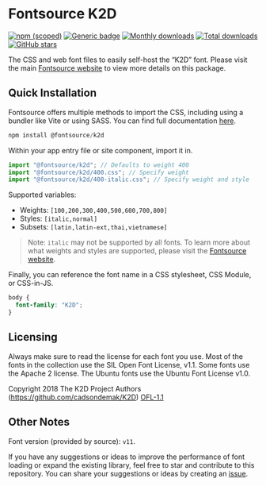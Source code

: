 # Fontsource K2D

[![npm (scoped)](https://img.shields.io/npm/v/@fontsource/k2d?color=brightgreen)](https://www.npmjs.com/package/@fontsource/k2d) [![Generic badge](https://img.shields.io/badge/fontsource-passing-brightgreen)](https://github.com/fontsource/fontsource) [![Monthly downloads](https://badgen.net/npm/dm/@fontsource/k2d)](https://github.com/fontsource/fontsource) [![Total downloads](https://badgen.net/npm/dt/@fontsource/k2d)](https://github.com/fontsource/fontsource) [![GitHub stars](https://img.shields.io/github/stars/fontsource/fontsource.svg?style=social&label=Star)](https://github.com/fontsource/fontsource/stargazers)

The CSS and web font files to easily self-host the “K2D” font. Please visit the main [Fontsource website](https://fontsource.org/fonts/k2d) to view more details on this package.

## Quick Installation

Fontsource offers multiple methods to import the CSS, including using a bundler like Vite or using SASS. You can find full documentation [here](https://fontsource.org/docs/getting-started/introduction).

```javascript
npm install @fontsource/k2d
```

Within your app entry file or site component, import it in.

```javascript
import "@fontsource/k2d"; // Defaults to weight 400
import "@fontsource/k2d/400.css"; // Specify weight
import "@fontsource/k2d/400-italic.css"; // Specify weight and style
```

Supported variables:
- Weights: `[100,200,300,400,500,600,700,800]`
- Styles: `[italic,normal]`
- Subsets: `[latin,latin-ext,thai,vietnamese]`

> Note: `italic` may not be supported by all fonts. To learn more about what weights and styles are supported, please visit the [Fontsource website](https://fontsource.org/fonts/k2d).

Finally, you can reference the font name in a CSS stylesheet, CSS Module, or CSS-in-JS.

```css
body {
  font-family: "K2D";
}
```

## Licensing
Always make sure to read the license for each font you use. Most of the fonts in the collection use the SIL Open Font License, v1.1. Some fonts use the Apache 2 license. The Ubuntu fonts use the Ubuntu Font License v1.0.

Copyright 2018 The K2D Project Authors (https://github.com/cadsondemak/K2D)
[OFL-1.1](http://scripts.sil.org/OFL)

## Other Notes
Font version (provided by source): `v11`.

If you have any suggestions or ideas to improve the performance of font loading or expand the existing library, feel free to star and contribute to this repository. You can share your suggestions or ideas by creating an [issue](https://github.com/fontsource/fontsource/issues).